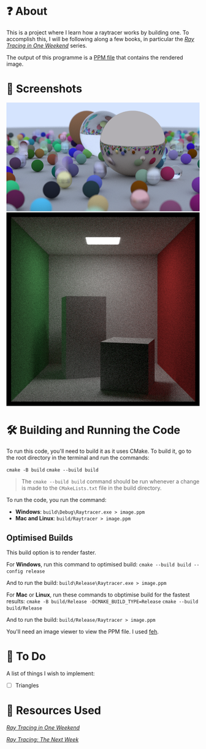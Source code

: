 # :question: About
This is a project where I learn how a raytracer works by building one. To accomplish this, I will be following along a few books, in particular the [*Ray Tracing in One Weekend*](https://raytracing.github.io/) series. 

The output of this programme is a [PPM file](https://en.wikipedia.org/wiki/Netpbm#File_formats) that contains the rendered image. 

# :camera_flash: Screenshots
![A screenshot of the bouncingSpheres.](/README_IMAGES/bouncingSpheres.png)
![A screenshot of the Cornell Box.](/README_IMAGES/cornellBox.png)


# :hammer_and_wrench: Building and Running the Code
To run this code, you'll need to build it as it uses CMake. To build it, go to the root directory in the terminal and run the commands: 

`cmake -B build`
`cmake --build build`

>The `cmake --build build` command should be run whenever a change is made to the `CMakeLists.txt` file in the build directory. 

To run the code, you run the command:
- **Windows**: `build\Debug\Raytracer.exe > image.ppm` 
- **Mac and Linux**: `build/Raytracer > image.ppm`

## Optimised Builds
This build option is to render faster. 

For **Windows**, run this command to optimised build: 
`cmake --build build --config release`

And to run the build:
`build\Release\Raytracer.exe > image.ppm`

For **Mac** or **Linux**, run these commands to obptimise build for the fastest results:
`cmake -B build/Release -DCMAKE_BUILD_TYPE=Release`
`cmake --build build/Release`

And to run the build:
`build/Release/Raytracer > image.ppm`

You'll need an image viewer to view the PPM file. I used [feh](https://feh.finalrewind.org/). 

# :scroll: To Do
A list of things I wish to implement: 
- [ ] Triangles


# :book: Resources Used
[_Ray Tracing in One Weekend_](https://raytracing.github.io/books/RayTracingInOneWeekend.html)

[_Ray Tracing: The Next Week_](https://raytracing.github.io/books/RayTracingTheNextWeek.html)
